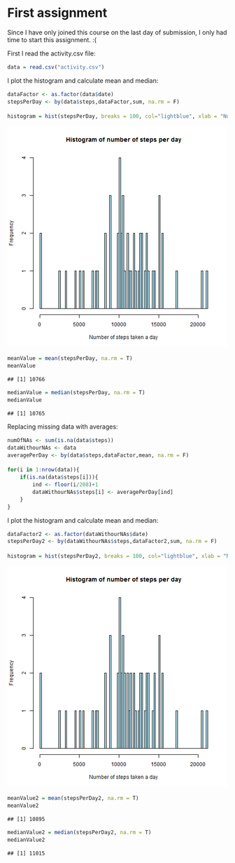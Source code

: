 First assignment
========================================================

Since I have only joined this course on the last day of submission, I only had time to start this assignment. :(

First I read the activity.csv file:


```r
data = read.csv("activity.csv")
```

I plot the histogram and calculate mean and median:


```r
dataFactor <- as.factor(data$date)
stepsPerDay <- by(data$steps,dataFactor,sum, na.rm = F)

histogram = hist(stepsPerDay, breaks = 100, col="lightblue", xlab = "Number of steps taken a day", main = "Histogram of number of steps per day")
```

![plot of chunk unnamed-chunk-2](figure/unnamed-chunk-2.png) 

```r
meanValue = mean(stepsPerDay, na.rm = T)
meanValue
```

```
## [1] 10766
```

```r
medianValue = median(stepsPerDay, na.rm = T)
medianValue
```

```
## [1] 10765
```

Replacing missing data with averages:


```r
numOfNAs <- sum(is.na(data$steps))
dataWithourNAs <- data
averagePerDay <- by(data$steps,dataFactor,mean, na.rm = F)

for(i in 1:nrow(data)){
    if(is.na(data$steps[i])){
        ind <- floor(i/208)+1
        dataWithourNAs$steps[i] <- averagePerDay[ind]
    }
}
```

I plot the histogram and calculate mean and median:


```r
dataFactor2 <- as.factor(dataWithourNAs$date)
stepsPerDay2 <- by(dataWithourNAs$steps,dataFactor2,sum, na.rm = F)

histogram = hist(stepsPerDay2, breaks = 100, col="lightblue", xlab = "Number of steps taken a day", main = "Histogram of number of steps per day")
```

![plot of chunk unnamed-chunk-4](figure/unnamed-chunk-4.png) 

```r
meanValue2 = mean(stepsPerDay2, na.rm = T)
meanValue2
```

```
## [1] 10895
```

```r
medianValue2 = median(stepsPerDay2, na.rm = T)
medianValue2
```

```
## [1] 11015
```


